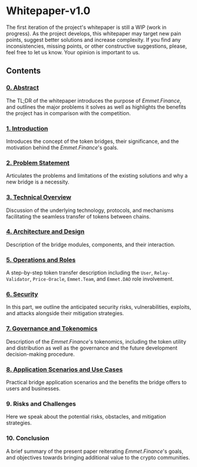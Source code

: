 # Whitepaper-v1.0

The first iteration of the project's whitepaper is still a WIP (work in progress). As the project develops, this whitepaper may target new pain points, suggest better solutions and increase complexity. If you find any inconsistencies, missing points, or other constructive suggestions, please, feel free to let us know. Your opinion is important to us.

## Contents

### [0. Abstract](./chapters/0.Abstract.md)
The TL;DR of the whitepaper introduces the purpose of $Emmet.Finance$, and outlines the major problems it solves as well as highlights the benefits the project has in comparison with the competition.
### [1. Introduction](./chapters/1.Introduction.md)
Introduces the concept of the token bridges, their significance, and the motivation behind the $Emmet.Finance$'s goals.
### [2. Problem Statement](./chapters/2.ProblemStatement.md)
Articulates the problems and limitations of the existing solutions and why a new bridge is a necessity.
### [3. Technical Overview](./chapters/3.TechnicalOverview.md)
Discussion of the underlying technology, protocols, and mechanisms facilitating the seamless transfer of tokens between chains.
### [4. Architecture and Design](./chapters/4.ArchitectureAndDesign.md)
Description of the bridge modules, components, and their interaction.
### [5. Operations and Roles](./chapters/5.OperationsAndRoles.md)
A step-by-step token transfer description including the `User`, `Relay-Validator`, `Price-Oracle`, `Emmet.Team`, and `Emmet.DAO` role involvement.
### [6. Security](./chapters/6.Security.md)
In this part, we outline the anticipated security risks, vulnerabilities, exploits, and attacks alongside their mitigation strategies.
### [7. Governance and Tokenomics](./chapters/7.GovernanceAndTokenomics.md)
Description of the $Emmet.Finance$'s tokenomics, including the token utility and distribution as well as the governance and the future development decision-making procedure.
### [8. Application Scenarios and Use Cases](./chapters/8.ApplicationScenarios.md)
Practical bridge application scenarios and the benefits the bridge offers to users and businesses.
### 9. Risks and Challenges
Here we speak about the potential risks, obstacles, and mitigation strategies.
### 10. Conclusion
A brief summary of the present paper reiterating $Emmet.Finance$'s goals, and objectives towards bringing additional value to the crypto communities.
